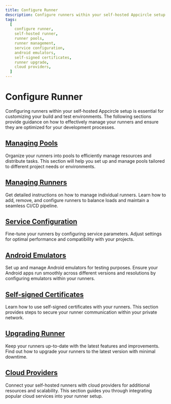 ```yaml
---
title: Configure Runner
description: Configure runners within your self-hosted Appcircle setup to optimize your build and test environments. Learn how to manage pools, runners, services, Android emulators, and more.
tags:
  [
    configure runner,
    self-hosted runner,
    runner pools,
    runner management,
    service configuration,
    android emulators,
    self-signed certificates,
    runner upgrade,
    cloud providers,
  ]
---
```


# Configure Runner

Configuring runners within your self-hosted Appcircle setup is essential for customizing your build and test environments. The following sections provide guidance on how to effectively manage your runners and ensure they are optimized for your development processes.

## [Managing Pools](/self-hosted-appcircle/self-hosted-runner/configure-runner/manage-pools)

Organize your runners into pools to efficiently manage resources and distribute tasks. This section will help you set up and manage pools tailored to different project needs or environments.

## [Managing Runners](/self-hosted-appcircle/self-hosted-runner/configure-runner/manage-runners)

Get detailed instructions on how to manage individual runners. Learn how to add, remove, and configure runners to balance loads and maintain a seamless CI/CD pipeline.

## [Service Configuration](/self-hosted-appcircle/self-hosted-runner/configure-runner/runner-service)

Fine-tune your runners by configuring service parameters. Adjust settings for optimal performance and compatibility with your projects.

## [Android Emulators](/self-hosted-appcircle/self-hosted-runner/configure-runner/android-emulator)

Set up and manage Android emulators for testing purposes. Ensure your Android apps run smoothly across different versions and resolutions by configuring emulators within your runners.

## [Self-signed Certificates](/self-hosted-appcircle/self-hosted-runner/configure-runner/custom-certificates)

Learn how to use self-signed certificates with your runners. This section provides steps to secure your runner communication within your private network.

## [Upgrading Runner](/self-hosted-appcircle/self-hosted-runner/update)

Keep your runners up-to-date with the latest features and improvements. Find out how to upgrade your runners to the latest version with minimal downtime.

## [Cloud Providers](/self-hosted-appcircle/self-hosted-runner/cloud-providers)

Connect your self-hosted runners with cloud providers for additional resources and scalability. This section guides you through integrating popular cloud services into your runner setup.

